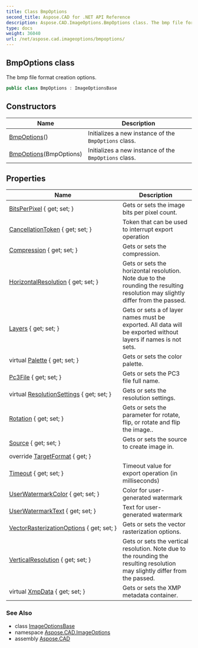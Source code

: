 ```yaml
---
title: Class BmpOptions
second_title: Aspose.CAD for .NET API Reference
description: Aspose.CAD.ImageOptions.BmpOptions class. The bmp file format creation options
type: docs
weight: 36040
url: /net/aspose.cad.imageoptions/bmpoptions/
---
```

## BmpOptions class

The bmp file format creation options.

```csharp
public class BmpOptions : ImageOptionsBase
```

## Constructors

| Name | Description |
| --- | --- |
| [BmpOptions](bmpoptions/#constructor)() | Initializes a new instance of the `BmpOptions` class. |
| [BmpOptions](bmpoptions/#constructor_1)(BmpOptions) | Initializes a new instance of the `BmpOptions` class. |

## Properties

| Name | Description |
| --- | --- |
| [BitsPerPixel](../../aspose.cad.imageoptions/bmpoptions/bitsperpixel/) { get; set; } | Gets or sets the image bits per pixel count. |
| [CancellationToken](../../aspose.cad.imageoptions/imageoptionsbase/cancellationtoken/) { get; set; } | Token that can be used to interrupt export operation |
| [Compression](../../aspose.cad.imageoptions/bmpoptions/compression/) { get; set; } | Gets or sets the compression. |
| [HorizontalResolution](../../aspose.cad.imageoptions/bmpoptions/horizontalresolution/) { get; set; } | Gets or sets the horizontal resolution. Note due to the rounding the resulting resolution may slightly differ from the passed. |
| [Layers](../../aspose.cad.imageoptions/imageoptionsbase/layers/) { get; set; } | Gets or sets a of layer names must be exported. All data will be exported without layers if names is not sets. |
| virtual [Palette](../../aspose.cad.imageoptions/imageoptionsbase/palette/) { get; set; } | Gets or sets the color palette. |
| [Pc3File](../../aspose.cad.imageoptions/imageoptionsbase/pc3file/) { get; set; } | Gets or sets the PC3 file full name. |
| virtual [ResolutionSettings](../../aspose.cad.imageoptions/imageoptionsbase/resolutionsettings/) { get; set; } | Gets or sets the resolution settings. |
| [Rotation](../../aspose.cad.imageoptions/imageoptionsbase/rotation/) { get; set; } | Gets or sets the parameter for rotate, flip, or rotate and flip the image.. |
| [Source](../../aspose.cad.imageoptions/imageoptionsbase/source/) { get; set; } | Gets or sets the source to create image in. |
| override [TargetFormat](../../aspose.cad.imageoptions/bmpoptions/targetformat/) { get; } |  |
| [Timeout](../../aspose.cad.imageoptions/imageoptionsbase/timeout/) { get; set; } | Timeout value for export operation (in milliseconds) |
| [UserWatermarkColor](../../aspose.cad.imageoptions/imageoptionsbase/userwatermarkcolor/) { get; set; } | Color for user-generated watermark |
| [UserWatermarkText](../../aspose.cad.imageoptions/imageoptionsbase/userwatermarktext/) { get; set; } | Text for user-generated watermark |
| [VectorRasterizationOptions](../../aspose.cad.imageoptions/imageoptionsbase/vectorrasterizationoptions/) { get; set; } | Gets or sets the vector rasterization options. |
| [VerticalResolution](../../aspose.cad.imageoptions/bmpoptions/verticalresolution/) { get; set; } | Gets or sets the vertical resolution. Note due to the rounding the resulting resolution may slightly differ from the passed. |
| virtual [XmpData](../../aspose.cad.imageoptions/imageoptionsbase/xmpdata/) { get; set; } | Gets or sets the XMP metadata container. |

### See Also

* class [ImageOptionsBase](../imageoptionsbase/)
* namespace [Aspose.CAD.ImageOptions](../../aspose.cad.imageoptions/)
* assembly [Aspose.CAD](../../)



